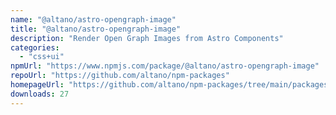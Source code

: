 ```yaml
---
name: "@altano/astro-opengraph-image"
title: "@altano/astro-opengraph-image"
description: "Render Open Graph Images from Astro Components"
categories:
  - "css+ui"
npmUrl: "https://www.npmjs.com/package/@altano/astro-opengraph-image"
repoUrl: "https://github.com/altano/npm-packages"
homepageUrl: "https://github.com/altano/npm-packages/tree/main/packages/astro-opengraph-image"
downloads: 27
---
```

